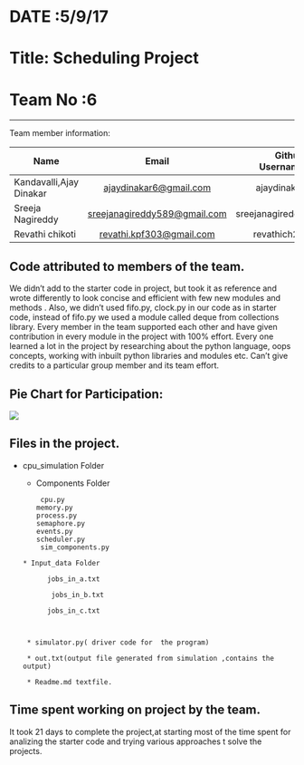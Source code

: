 # DATE :5/9/17
# Title: Scheduling Project
# Team No :6
---------------------------

Team member information:

| Name                         | Email           | Github Username  |
| -----------------------------|:---------------:| ----------------:|
|  Kandavalli,Ajay Dinakar          | ajaydinakar6@gmail.com |ajaydinakar|
| Sreeja Nagireddy|sreejanagireddy589@gmail.com| sreejanagireddy |
|Revathi chikoti| revathi.kpf303@gmail.com|revathich21 |



Code attributed to members of the team.
---------------------------------------
We didn’t add to the starter code in project, but took it as reference and wrote differently to look concise and efficient with few new modules and methods  . Also, we didn’t used fifo.py, clock.py in our code as in starter code, instead of fifo.py we used a module called deque from collections library. Every member in the team supported each other and have given contribution in every module in the project with 100% effort. Every one learned a lot in the project by researching about the python language, oops concepts, working with inbuilt python libraries and modules etc. Can’t give credits to a particular group member and its team effort.  

Pie Chart for Participation:
----------------------------

![](http://i63.tinypic.com/2nuq2kg.png)

Files in the project.
---------------------------

* cpu_simulation Folder

     * Components Folder
	 
	        cpu.py 
           memory.py
	       process.py 
           semaphore.py
           events.py
           scheduler.py
	        sim_components.py 

		
		
      * Input_data Folder
		
	     	jobs_in_a.txt
		
    		 jobs_in_b.txt
		
     		jobs_in_c.txt
		
	
	
       * simulator.py( driver code for  the program)
	
       * out.txt(output file generated from simulation ,contains the output)
	
       * Readme.md textfile.

Time  spent working on project by the team.
---------------------------------------------
It took  21 days to complete the project,at starting most of the time spent for analizing the starter code and trying various approaches t solve the projects.
